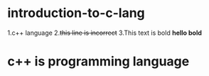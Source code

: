 # introduction-to-c-lang
1.c++ language
2.~~this line is incorrect~~ 
3.This text is bold **hello bold**
# c++ is programming language

